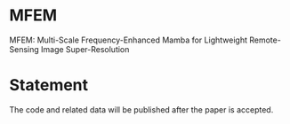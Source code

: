 # MFEM
MFEM: Multi-Scale Frequency-Enhanced Mamba for Lightweight Remote-Sensing Image Super-Resolution
# Statement
The code and related data will be published after the paper is accepted.
